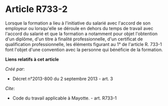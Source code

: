 # Article R733-2

Lorsque la formation a lieu à l'initiative du salarié avec l'accord de son employeur ou lorsqu'elle se déroule en dehors du
temps de travail avec l'accord du salarié et que la formation a notamment pour objet l'obtention d'un diplôme, d'un titre à
finalité professionnelle, d'un certificat de qualification professionnelle, les éléments figurant au 1° de l'article R. 733-1
font l'objet d'une convention avec la personne qui bénéficie de la formation.

**Liens relatifs à cet article**

_Créé par_:

  - Décret n°2013-800 du 2 septembre 2013 - art. 3

_Cite_:

  - Code du travail applicable à Mayotte. - art. R733-1
